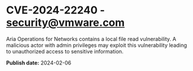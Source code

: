 # CVE-2024-22240 - security@vmware.com

Aria Operations for Networks contains a local file read vulnerability. A malicious actor with admin privileges may exploit this vulnerability leading to unauthorized access to sensitive information.    

**Publish date:** 2024-02-06
